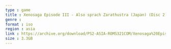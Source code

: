 ```yaml
---
type : game
title : Xenosaga Episode III - Also sprach Zarathustra (Japan) (Disc 2)
genre : 
format : iso
region : asia
link : https://archive.org/download/PS2-ASIA-ROMS321COM/Xenosaga%20Episode%20III%20-%20Also%20sprach%20Zarathustra%20%28Japan%29%20%28Disc%202%29.7z
size : 3.3GB
---
```

